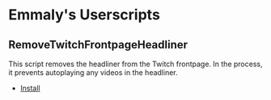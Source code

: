 # Emmaly's Userscripts

## RemoveTwitchFrontpageHeadliner

This script removes the headliner from the Twitch frontpage.  In the process, it prevents autoplaying any videos in the headliner.

* [Install](https://github.com/emmaly/userscripts/raw/refs/heads/main/RemoveTwitchFrontpageHeadliner.user.js)
